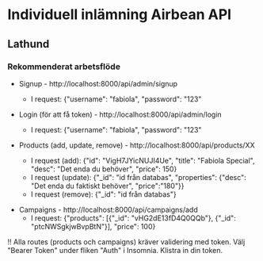 # Individuell inlämning Airbean API

## Lathund

### Rekommenderat arbetsflöde

* Signup - http://localhost:8000/api/admin/signup
  - I request: {"username": "fabiola", "password": "123"

* Login (för att få token) - http://localhost:8000/api/admin/login
  - I request: {"username": "fabiola", "password": "123"
  
* Products (add, update, remove) - http://localhost:8000/api/products/XX
  - I request (add): {"id": "VigH7JYicNUJI4Ue", "title": "Fabiola Special", "desc": "Det enda du behöver", "price": 150}
  - I request (update): {"_id": "id från databas", "properties": {"desc": "Det enda du faktiskt behöver", "price":"180"}}
  - I request (remove): {"_id": "id från databas"}
  
- Campaigns - http://localhost:8000/api/campaigns/add
  - I request: {"products": [{"_id": "vHG2dE13fD4Q0QQb"}, {"_id": "ptcNWSgkjwBvpBtN"}], "price": 100}

!! Alla routes (products och campaigns) kräver validering med token. Välj "Bearer Token" under fliken "Auth" i Insomnia. Klistra in din token.
